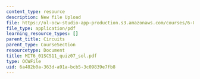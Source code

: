 ```yaml
---
content_type: resource
description: New file Upload
file: https://ol-ocw-studio-app-production.s3.amazonaws.com/courses/6-01sc-introduction-to-electrical-engineering-and-computer-science-i-spring-2011/6a482b0a363da91abcb53c09839e7fb8_MIT6_01SCS11_quiz07_sol.pdf
file_type: application/pdf
learning_resource_types: []
parent_title: Circuits
parent_type: CourseSection
resourcetype: Document
title: MIT6_01SCS11_quiz07_sol.pdf
type: OCWFile
uid: 6a482b0a-363d-a91a-bcb5-3c09839e7fb8
---
```

